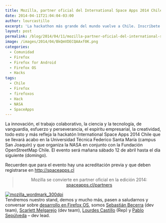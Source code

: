 ```yaml
---
title: Mozilla, partner oficial del International Space Apps 2014 Chile
date: 2014-04-11T21:04:04-03:00
author: lourcastillo
excerpt: 'La hackathon más grande del mundo vuelve a Chile. Inscríbete junto a tu equipo http://www.spaceapps.cl  '
layout: post
permalink: /blog/2014/04/11/mozilla-partner-oficial-del-international-space-apps-2014-chile/
image: /images/2014/04/BkQmVDECQAAxf0K.png
categories:
  - Comunidad
  - Firefox
  - Firefox for Android
  - Firefox OS
  - Hacks
tags:
  - Chile
  - Firefox
  - firefoxos
  - Hack
  - NASA
  - SpaceApps
---
```

La innovación, el trabajo colaborativo, la ciencia y la tecnología, de vanguardia, esfuerzo y perseverancia, el espíritu empresarial, la creatividad, todo esto y más refleja la hackatón International Space Apps 2014 Chile que se llevará acabo en la Universidad Técnica Federico Santa María (campus San Joaquín) y que organiza la NASA en conjunto con la Fundación OpenStreetMap Chile. El evento será mañana sábado 12 de abril hasta el día siguiente (domingo).<!--more-->

Recuerden que para el evento hay una acreditación previa y que deben registrarse en <a href="http://spaceapps.cl" target="_blank">http://spaceapps.cl</a>

> <p style="text-align: center">
>   Mozilla se convierte en partner oficial en la edición 2014: <a title="Partner oficial " href="http://spaceapps.cl/partners" target="_blank">spaceapps.cl/partners</a>
> </p>

<a href="https://www.mozilla.org/" target="_blank"><img class="wp-image-449 aligncenter" alt="mozilla_wordmark_300dpi" src="/images/2014/04/mozilla_wordmark_300dpi-600x242.jpg" width="480" height="194" srcset="/images/2014/04/mozilla_wordmark_300dpi-600x242.jpg 600w, /images/2014/04/mozilla_wordmark_300dpi-252x101.jpg 252w" sizes="(max-width: 480px) 100vw, 480px" /></a>  
Tendremos nuestro stand, demos y mucho más, pasen a saludarnos y conversar sobre <a href="https://developer.mozilla.org/es/docs/Mozilla/Firefox_OS" target="_blank">desarrollo en Firefox OS</a>, somos <a href="https://mozillians.org/es/u/SebaEBC/" target="_blank">Sebastián Becerra</a> (dev team), <a href="https://www.mozilla-hispano.org/documentacion/Usuario:Skamel" target="_blank">Scarlett Melgarejo</a> (dev team), <a href="https://reps.mozilla.org/u/lourcastillo/" target="_blank">Lourdes Castillo</a> (Rep) y <a href="https://mozillians.org/es/u/Psep/" target="_blank">Pablo Sepúlveda</a> &#8211; dev lead.